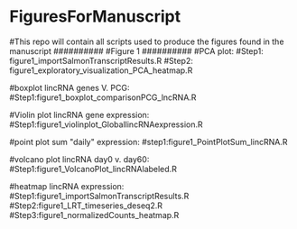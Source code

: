# FiguresForManuscript

#This repo will contain all scripts used to produce the figures found in the manuscript
##########
#Figure 1
##########
#PCA plot: 
#Step1: figure1_importSalmonTranscriptResults.R 
#Step2: figure1_exploratory_visualization_PCA_heatmap.R

#boxplot lincRNA genes V. PCG:
#Step1:figure1_boxplot_comparisonPCG_lncRNA.R

#Violin plot lincRNA gene expression:
#Step1:figure1_violinplot_GloballincRNAexpression.R

#point plot sum "daily" expression:
#step1:figure1_PointPlotSum_lincRNA.R

#volcano plot lincRNA day0 v. day60:
#Step1:figure1_VolcanoPlot_lincRNAlabeled.R

#heatmap lincRNA expression:
#Step1:figure1_importSalmonTranscriptResults.R 
#Step2:figure1_LRT_timeseries_deseq2.R
#Step3:figure1_normalizedCounts_heatmap.R

